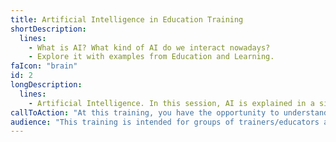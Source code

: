 ```yaml
---
title: Artificial Intelligence in Education Training
shortDescription:
  lines:
    - What is AI? What kind of AI do we interact nowadays?
    - Explore it with examples from Education and Learning.
faIcon: "brain"
id: 2
longDescription:
  lines:
    - Artificial Intelligence. In this session, AI is explained in a simplified fashion, bringing examples from real world. Examles from learning, cognition and education.
callToAction: "At this training, you have the opportunity to understand better what Artificial Intelligence is and what is generally applied nowadays."
audience: "This training is intended for groups of trainers/educators and any educational organizations."
---
```

